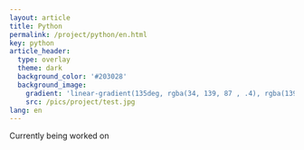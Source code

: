 ```yaml
---
layout: article
title: Python
permalink: /project/python/en.html
key: python
article_header:
  type: overlay
  theme: dark
  background_color: '#203028'
  background_image:
    gradient: 'linear-gradient(135deg, rgba(34, 139, 87 , .4), rgba(139, 34, 139, .4))'
    src: /pics/project/test.jpg
lang: en
---
```


Currently being worked on
